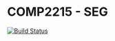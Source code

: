 # COMP2215 - SEG
[![Build Status](https://travis-ci.com/huwcbjones/COMP2211.svg?token=8VaRsJFHUoYzBdLRbJ2o&branch=master)](https://travis-ci.com/huwcbjones/COMP2211)
